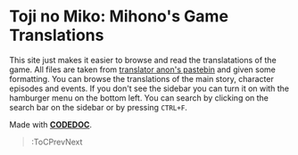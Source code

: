 # Toji no Miko: Mihono's Game Translations
This site just makes it easier to browse and read the translatations of the game. All files are taken from [translator anon's pastebin](https://pastebin.com/LdyviZ8Z) and given some formatting. You can browse the translations of the main story, character episodes and events.
If you don't see the sidebar you can turn it on with the hamburger menu on the bottom left.
You can search by clicking on the search bar on the sidebar or by pressing `CTRL+F`.



Made with **[CODEDOC](https://codedoc.cc)**.

> :ToCPrevNext